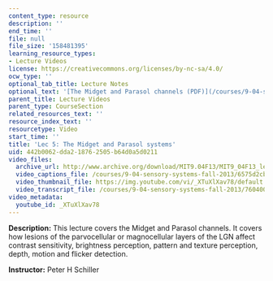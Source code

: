 ```yaml
---
content_type: resource
description: ''
end_time: ''
file: null
file_size: '158481395'
learning_resource_types:
- Lecture Videos
license: https://creativecommons.org/licenses/by-nc-sa/4.0/
ocw_type: ''
optional_tab_title: Lecture Notes
optional_text: '[The Midget and Parasol channels (PDF)](/courses/9-04-sensory-systems-fall-2013/resources/mit9_04f13_vis5)'
parent_title: Lecture Videos
parent_type: CourseSection
related_resources_text: ''
resource_index_text: ''
resourcetype: Video
start_time: ''
title: 'Lec 5: The Midget and Parasol systems'
uid: 442b0062-dda2-1876-2505-b64d0a5d0211
video_files:
  archive_url: http://www.archive.org/download/MIT9.04F13/MIT9_04F13_lec05_300k.mp4
  video_captions_file: /courses/9-04-sensory-systems-fall-2013/6575d2cbd15456dcb3ad638af0052f36_XTuXlXav78.vtt
  video_thumbnail_file: https://img.youtube.com/vi/_XTuXlXav78/default.jpg
  video_transcript_file: /courses/9-04-sensory-systems-fall-2013/760400ce18b338e8f8c252e4e1b92ad2_XTuXlXav78.pdf
video_metadata:
  youtube_id: _XTuXlXav78
---
```


**Description:** This lecture covers the Midget and Parasol channels. It covers how lesions of the parvocellular or magnocellular layers of the LGN affect contrast sensitivity, brightness perception, pattern and texture perception, depth, motion and flicker detection.

**Instructor:** Peter H Schiller

